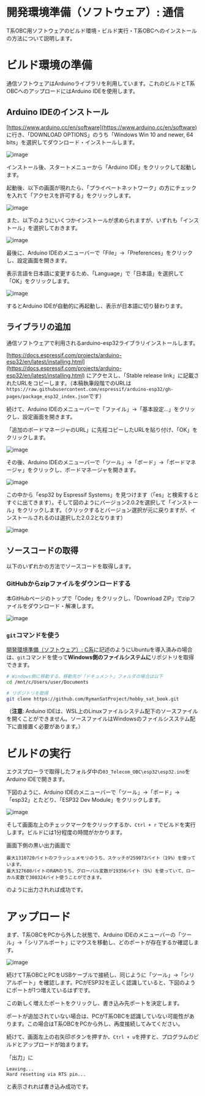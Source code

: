 # 開発環境準備（ソフトウェア）: 通信

T系OBC用ソフトウェアのビルド環境・ビルド実行・T系OBCへのインストールの方法について説明します。

# ビルド環境の準備

通信ソフトウェアはArduinoライブラリを利用しています。これのビルドとT系OBCへのアップロードにはArduino IDEを使用します。

## Arduino IDEのインストール

[https://www.arduino.cc/en/software](https://www.arduino.cc/en/software) に行き、「DOWNLOAD OPTIONS」のうち「Windows Win 10 and newer, 64 bits」を選択してダウンロード・インストールします。

![image](img/sw-arduino-get.png)

インストール後、スタートメニューから「Arduino IDE」をクリックして起動します。

起動後、以下の画面が現れたら、「プライベートネットワーク」の方にチェックを入れて「アクセスを許可する」をクリックします。

![image](img/sw-arduino-mdns.png)

また、以下のようにいくつかインストールが求められますが、いずれも「インストール」を選択しておきます。

![image](img/sw-arduino-driver.png)

最後に、Arduino IDEのメニューバーで「File」→「Preferences」をクリックし、設定画面を開きます。

表示言語を日本語に変更するため、「Language」で「日本語」を選択して「OK」をクリックします。

![image](img/sw-arduino-pref-jp.png)

するとArduino IDEが自動的に再起動し、表示が日本語に切り替わります。

## ライブラリの追加

通信ソフトウェアで利用されるarduino-esp32ライブラリインストールします。

[https://docs.espressif.com/projects/arduino-esp32/en/latest/installing.html](https://docs.espressif.com/projects/arduino-esp32/en/latest/installing.html) にアクセスし、「Stable release link」に記載されたURLをコピーします。（本稿執筆段階でのURLは`https://raw.githubusercontent.com/espressif/arduino-esp32/gh-pages/package_esp32_index.json`です）

続けて、Arduino IDEのメニューバーで「ファイル」→「基本設定...」をクリックし、設定画面を開きます。

「追加のボードマネージャのURL」に先程コピーしたURLを貼り付け、「OK」をクリックします。

![image](img/sw-arduino-pref-esp.png)

その後、Arduino IDEのメニューバーで「ツール」→「ボード」→「ボードマネージャ」をクリックし、ボードマネージャを開きます。

![image](img/sw-arduino-bmgr-open.png)

この中から「esp32 by Espressif Systems」を見つけます（「es」と検索するとすぐに出てきます）。そして図のようにバージョン2.0.2を選択して「インストール」をクリックします。（クリックするとバージョン選択が元に戻りますが、インストールされるのは選択した2.0.2となります）

![image](img/sw-arduino-bmgr-esp.png)

## ソースコードの取得

以下のいずれかの方法でソースコードを取得します。

### GitHubからzipファイルをダウンロードする

本GitHubページのトップで「Code」をクリックし、「Download ZIP」でzipファイルをダウンロード・解凍します。

![image](img/sw-repo-zip.png)

### `git`コマンドを使う

[開発環境準備（ソフトウェア）: C系](sw-c.md)に記述のようにUbuntuを導入済みの場合は、`git`コマンドを使って**Windows側のファイルシステムに**リポジトリを取得できます。

```bash
# Windows側に移動する。移動先が「ドキュメント」フォルダの場合は以下
cd /mnt/c/Users/user/Documents

# リポジトリを取得
git clone https://github.com/RymanSatProject/hobby_sat_book.git
```

（**注意**: Arduino IDEは、WSL上のLinuxファイルシステム配下のソースファイルを開くことができません。ソースファイルはWindowsのファイルシスステム配下に直接置く必要があります。）

# ビルドの実行

エクスプローラで取得したフォルダ中の`03_Telecom_OBC\esp32\esp32.ino`をArduino IDEで開きます。

下図のように、Arduino IDEのメニューバーで「ツール」→「ボード」→「esp32」とたどり、「ESP32 Dev Module」をクリックします。

![image](img/sw-arduino-bmgr-select.png)

そして画面左上のチェックマークをクリックするか、`Ctrl + r` でビルドを実行します。ビルドには1分程度の時間がかかります。

画面下側の黒い出力画面で

```text
最大1310720バイトのフラッシュメモリのうち、スケッチが259073バイト（19%）を使っています。
最大327680バイトのRAMのうち、グローバル変数が19356バイト（5%）を使っていて、ローカル変数で308324バイト使うことができます。
```

のように出力されれば成功です。

# アップロード

まず、T系OBCをPCから外した状態で、Arduino IDEのメニューバーの「ツール」→「シリアルポート」にマウスを移動し、どのポートが存在するか確認します。

![image](img/sw-arduino-port.png)

続けてT系OBCとPCをUSBケーブルで接続し、同じように「ツール」→「シリアルポート」を確認します。PCがESP32を正しく認識していると、下図のようにポートが1つ増えているはずです。

この新しく増えたポートをクリックし、書き込み先ポートを決定します。

ポートが追加されていない場合は、PCがT系OBCを認識していない可能性があります。この場合はT系OBCをPCから外し、再度接続してみてください。

続けて、画面左上の右矢印ボタンを押すか、`Ctrl + u`を押すと、プログラムのビルドとアップロードが始まります。

「出力」に

```text
Leaving...
Hard resetting via RTS pin...
```

と表示されれば書き込み成功です。

